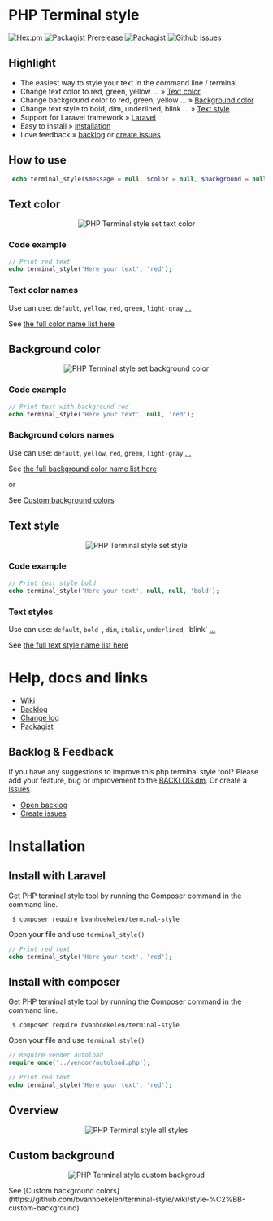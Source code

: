 # PHP Terminal style
[![Hex.pm](https://img.shields.io/hexpm/l/plug.svg?maxAge=2592000&style=flat-square)](https://github.com/bvanhoekelen/terminal-style/blob/master/LICENSE)
[![Packagist Prerelease](https://img.shields.io/packagist/vpre/bvanhoekelen/terminal-style.svg?style=flat-square)](https://packagist.org/packages/bvanhoekelen/terminal-style)
[![Packagist](https://img.shields.io/packagist/dt/bvanhoekelen/terminal-style.svg?style=flat-square)](https://packagist.org/packages/bvanhoekelen/terminal-style)
[![Github issues](https://img.shields.io/github/issues/bvanhoekelen/terminal-style.svg?style=flat-square)](https://github.com/bvanhoekelen/terminal-style/issues)

## Highlight
- The easiest way to style your text in the command line / terminal
- Change text color to red, green, yellow ...  » [Text color](#text-color)
- Change background color to red, green, yellow ...  » [Background color](#background-color)
- Change text style to bold, dim, underlined, blink ...  » [Text style](#text-style)
- Support for Laravel framework » [Laravel](https://laravel.com)
- Easy to install » [installation](#installation)
- Love feedback » [backlog](https://github.com/bvanhoekelen/terminal-style/blob/master/BACKLOG.md) or [create issues](https://github.com/bvanhoekelen/terminal-style/issues)

## How to use
```php
 echo terminal_style($message = null, $color = null, $background = null, $style = null);
```

## Text color
<p align="center"><img src="/assets/terminal-text-color.png" alt="PHP Terminal style set text color" /></p>

### Code example
```php
// Print red text 
echo terminal_style('Here your text', 'red');
```
### Text color names
Use can use: `default`, `yellow`, `red`, `green`, `light-gray` [...](https://github.com/bvanhoekelen/terminal-style/wiki/style-%C2%BB-text-color-names)

See [the full color name list here](https://github.com/bvanhoekelen/terminal-style/wiki/style-%C2%BB-text-color-names)

## Background color
<p align="center"><img src="/assets/terminal-background-color.png" alt="PHP Terminal style set background color" /></p>

### Code example
```php
// Print text with background red
echo terminal_style('Here your text', null, 'red');
```
### Background colors names
Use can use: `default`, `yellow`, `red`, `green`, `light-gray` [...](https://github.com/bvanhoekelen/terminal-style/wiki/style-%C2%BB-background-color-names)

See [the full background color name list here](https://github.com/bvanhoekelen/terminal-style/wiki/style-%C2%BB-background-color-names)

or

See [Custom background colors](https://github.com/bvanhoekelen/terminal-style/wiki/style-%C2%BB-custom-background)

## Text style
<p align="center"><img src="/assets/terminal-text-style.png" alt="PHP Terminal style set style" /></p>

### Code example
```php
// Print text style bold
echo terminal_style('Here your text', null, null, 'bold');
```
### Text styles

Use can use: `default`, `bold `, `dim`, `italic`, `underlined`, 'blink' [...](https://github.com/bvanhoekelen/terminal-style/wiki/style-%C2%BB-text-style-names)

See [the full text style name list here](https://github.com/bvanhoekelen/terminal-style/wiki/style-%C2%BB-text-style-names)

# Help, docs and links
- [Wiki](https://github.com/bvanhoekelen/terminal-style/wiki)
- [Backlog](https://github.com/bvanhoekelen/terminal-style/blob/master/BACKLOG.md)
- [Change log](https://github.com/bvanhoekelen/terminal-style/blob/master/CHANGELOG.md)
- [Packagist](https://packagist.org/packages/bvanhoekelen/terminal-style)

## Backlog & Feedback
If you have any suggestions to improve this php terminal style tool? Please add your feature, bug or improvement to the [BACKLOG.dm](https://github.com/bvanhoekelen/terminal-style/blob/master/BACKLOG.md). Or create a [issues](https://github.com/bvanhoekelen/terminal-style/issues).
- [Open backlog](https://github.com/bvanhoekelen/terminal-style/blob/master/BACKLOG.md)
- [Create issues](https://github.com/bvanhoekelen/terminal-style/issues)


# Installation

## Install with Laravel
Get PHP terminal style tool by running the Composer command in the command line. 
```{r, engine='bash', count_lines}
 $ composer require bvanhoekelen/terminal-style
```

Open your file and use `terminal_style()`
```php
// Print red text 
echo terminal_style('Here your text', 'red');

```

## Install with composer
Get PHP terminal style tool by running the Composer command in the command line. 
```{r, engine='bash', count_lines}
 $ composer require bvanhoekelen/terminal-style
```

Open your file and use `terminal_style()`
```php
// Require vender autoload
require_once('../vendor/autoload.php');

// Print red text 
echo terminal_style('Here your text', 'red');

```

## Overview
<p align="center"><img src="/assets/terminal-all-styles.png" alt="PHP Terminal style all styles" /></p>

## Custom background
<p align="center"><img src="/assets/terminal-custom-background.png" alt="PHP Terminal style custom backgroud" /></p>
See [Custom background colors](https://github.com/bvanhoekelen/terminal-style/wiki/style-%C2%BB-custom-background)